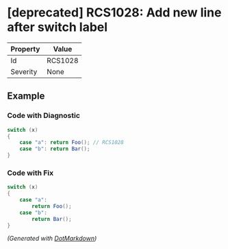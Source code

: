 # \[deprecated\] RCS1028: Add new line after switch label

| Property | Value   |
| -------- | ------- |
| Id       | RCS1028 |
| Severity | None    |

## Example

### Code with Diagnostic

```csharp
switch (x)
{
    case "a": return Foo(); // RCS1028
    case "b": return Bar();
}
```

### Code with Fix

```csharp
switch (x)
{
    case "a":
        return Foo();
    case "b":
        return Bar();
}
```


*\(Generated with [DotMarkdown](http://github.com/JosefPihrt/DotMarkdown)\)*
